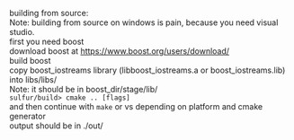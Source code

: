 building from source:<br>
Note: building from source on windows is pain, because you need visual studio.<br>
first you need boost<br>
download boost at https://www.boost.org/users/download/<br>
build boost<br>
copy boost_iostreams library (libboost_iostreams.a or boost_iostreams.lib) into libs/libs/<br>
Note: it should be in boost_dir/stage/lib/<br>
`sulfur/build> cmake .. [flags]`<br>
and then continue with `make` or vs depending on platform and cmake generator<br>
output should be in ./out/<br>
